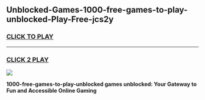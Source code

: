 
## Unblocked-Games-1000-free-games-to-play-unblocked-Play-Free-jcs2y
<h3>
<a href="https://premium76.site?title=1000-free-games-to-play-unblocked&ref=10A">CLICK TO PLAY</a></h3>
<hr>

<h3>
<a href="https://premium76.site?title=1000-free-games-to-play-unblocked&ref=10A">CLICK 2 PLAY</a>
  
</h3>

<a href="https://premium76.site?title=1000-free-games-to-play-unblocked&ref=10A"><img src="https://clearcache.store/games.png"></a>


**1000-free-games-to-play-unblocked games unblocked: Your Gateway to Fun and Accessible Online Gaming**
